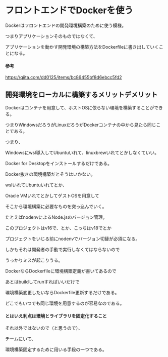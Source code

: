 # フロントエンドでDockerを使う

Dockerはフロントエンドの開発環境構築のために使う模様。

つまりアプリケーションそのものではなくて、

アプリケーションを動かす開発環境の構築方法をDockerfileに書き出していくことになる。

#### 参考

https://qiita.com/dd0125/items/bc86455bf8d6ebcc5fd2

## 開発環境をローカルに構築するメリットデメリット

Dockerはコンテナを用意して、ホストOSに依らない環境を構築することができる。

つまりWindowsだろうがLinuxだろうがDockerコンテナの中から見たら同じことである。

つまり、

Windowsにwsl導入してUbuntuいれて、linuxbrewいれてとかしなくていい。

Docker for Desktopをインストールするだけである。

Docker抜きの環境構築だとそうはいかない。

wslいれてUbuntuいれてとか、

Oracle VMいれてとかしてゲストOSを用意して

そこから環境構築に必要なものを突っ込んでいく。

たとえばnodenvによるNode.jsのバージョン管理。

このプロジェクトはv16で、とか、こっちはv18でとか

プロジェクトをいじる前にnodenvでバージョン切替が必須になる。

しかもそれは開発者の手動で実行しなくてはならないので

うっかりミスが起こりうる。

DockerならDockerfileに環境構築定義が書いてあるので

あとはbuildしてrunすればいいだけで

環境構築変更したいならDockerfile更新するだけである。

どこでもいつでも同じ環境を用意するのが容易なのである。

#### とはいえ利点は環境とライブラリを固定化すること

それ以外ではないので（と思うので）、

チームにいて、

環境構築固定するために用いる手段の一つである。